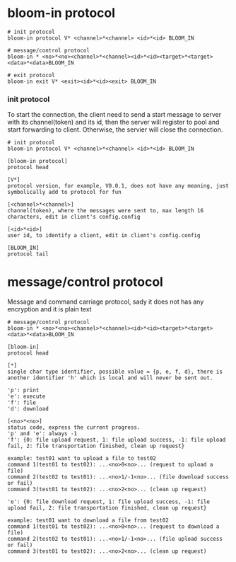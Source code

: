 # bloom-in protocol

```
# init protocol
bloom-in protocol V* <channel>*<channel> <id>*<id> BLOOM_IN

# message/control protocol
bloom-in * <no>*<no><channel>*<channel><id>*<id><target>*<target><data>*<data>BLOOM_IN

# exit protocol
bloom-in exit V* <exit><id>*<id><exit> BLOOM_IN
```

### init protocol

To start the connection, the client need to send a start message to server with its channel(token) and its id, then the server will register to pool and start forwarding to client. Otherwise, the servier will close the connection.

```
# init protocol
bloom-in protocol V* <channel>*<channel> <id>*<id> BLOOM_IN

[bloom-in protocol]
protocol head

[V*]
protocol version, for example, V0.0.1, does not have any meaning, just symbolically add to protocol for fun

[<channel>*<channel>]
channel(token), where the messages were sent to, max length 16 characters, edit in client's config.config

[<id>*<id>]
user id, to identify a client, edit in client's config.config

[BLOOM_IN]
protocol tail
```
# message/control protocol

Message and command carriage protocol, sady it does not has any encryption and it is plain text

```
# message/control protocol
bloom-in * <no>*<no><channel>*<channel><id>*<id><target>*<target><data>*<data>BLOOM_IN

[bloom-in]
protocol head

[*]
single char type identifier, possible value = {p, e, f, d}, there is another identifier 'h' which is local and will never be sent out.

'p': print
'e': execute
'f': file
'd': download

[<no>*<no>]
status code, express the current progress.
'p' and 'e': always -1
'f': {0: file upload request, 1: file upload success, -1: file upload fail, 2: file transportation finished, clean up request}

example: test01 want to upload a file to test02
command 1(test01 to test02): ...<no>0<no>... (request to upload a file)
command 2(test02 to test01): ...<no>1/-1<no>... (file download success or fail)
command 3(test01 to test02): ...<no>2<no>... (clean up request)

'e': {0: file download request, 1: file upload success, -1: file upload fail, 2: file transportation finished, clean up request}

example: test01 want to download a file from test02
command 1(test01 to test02): ...<no>0<no>... (request to download a file)
command 2(test02 to test01): ...<no>1/-1<no>... (file upload success or fail)
command 3(test01 to test02): ...<no>2<no>... (clean up request)
```
